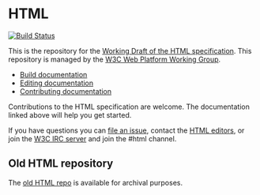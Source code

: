 ﻿# HTML

[![Build Status](https://travis-ci.org/w3c/html.svg?branch=master)](https://travis-ci.org/w3c/html)

This is the repository for the [Working Draft of the HTML specification](https://w3c.github.io/html/). This repository is managed by the [W3C Web Platform Working Group](https://www.w3.org/WebPlatform/WG/).

* [Build documentation](docs/build-documentation.md)
* [Editing documentation](docs/editing-documentation.md)
* [Contributing documentation](docs/contributing-documentation.md)

Contributions to the HTML specification are welcome. The documentation linked above will help you get started.

If you have questions you can [file an issue](https://github.com/w3c/html/issues/), contact the <a href="mailto:team-html-editors@w3.org">HTML editors</a>, or join the [W3C IRC server](irc.w3.org) and join the #html channel.

## Old HTML repository

The [old HTML repo](https://github.com/w3c/html-old) is available for archival purposes.
